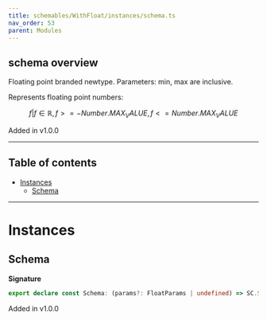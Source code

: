 ```yaml
---
title: schemables/WithFloat/instances/schema.ts
nav_order: 53
parent: Modules
---
```


## schema overview

Floating point branded newtype. Parameters: min, max are inclusive.

Represents floating point numbers:

```math
 { f | f ∈ ℝ, f >= -Number.MAX_VALUE, f <= Number.MAX_VALUE }
```

Added in v1.0.0

---

<h2 class="text-delta">Table of contents</h2>

- [Instances](#instances)
  - [Schema](#schema)

---

# Instances

## Schema

**Signature**

```ts
export declare const Schema: (params?: FloatParams | undefined) => SC.SchemaExt<number, Branded<number, FloatBrand>>
```

Added in v1.0.0
